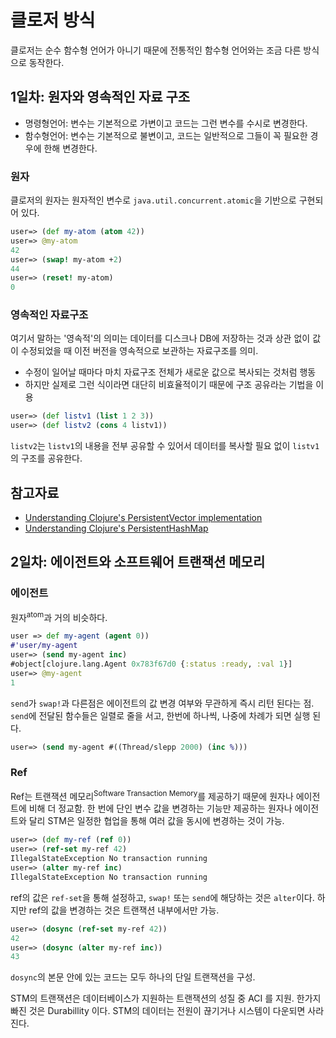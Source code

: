 # 클로저 방식
클로저는 순수 함수형 언어가 아니기 때문에 전통적인 함수형 언어와는 조금 다른 방식으로 동작한다.

## 1일차: 원자와 영속적인 자료 구조
- 명령형언어: 변수는 기본적으로 가변이고 코드는 그런 변수를 수시로 변경한다.
- 함수형언어: 변수는 기본적으로 불변이고, 코드는 일반적으로 그들이 꼭 필요한 경우에 한해 변경한다.

### 원자
클로저의 원자는 원자적인 변수로 `java.util.concurrent.atomic`을 기반으로 구현되어 있다.

```clojure
user=> (def my-atom (atom 42))
user=> @my-atom
42
user=> (swap! my-atom +2)
44
user=> (reset! my-atom)
0
```

### 영속적인 자료구조
여기서 말하는 '영속적'의 의미는 데이터를 디스크나 DB에 저장하는 것과 상관 없이 값이 수정되었을 때 이전 버전을 영속적으로 보관하는 자료구조를 의미.
- 수정이 일어날 때마다 마치 자료구조 전체가 새로운 값으로 복사되는 것처럼 행동
- 하지만 실제로 그런 식이라면 대단히 비효율적이기 때문에 구조 공유라는 기법을 이용

```clojure
user=> (def listv1 (list 1 2 3))
user=> (def listv2 (cons 4 listv1))
```

`listv2`는 `listv1`의 내용을 전부 공유할 수 있어서 데이터를 복사할 필요 없이 `listv1`의 구조를 공유한다.

## 참고자료
- [Understanding Clojure's PersistentVector implementation](http://blog.higher-order.net/2009/02/01/understanding-clojures-persistentvector-implementation)
- [Understanding Clojure's PersistentHashMap](http://blog.higher-order.net/2009/09/08/understanding-clojures-persistenthashmap-deftwice)


## 2일차: 에이전트와 소프트웨어 트랜잭션 메모리

### 에이전트
원자<sup>atom</sup>과 거의 비슷하다.

```clojure
user => def my-agent (agent 0))
#'user/my-agent
user=> (send my-agent inc)
#object[clojure.lang.Agent 0x783f67d0 {:status :ready, :val 1}]
user=> @my-agent
1
```

`send`가 `swap!`과 다른점은 에이전트의 값 변경 여부와 무관하게 즉시 리턴 된다는 점. `send`에 전달된 함수들은 일렬로 줄을 서고, 한번에 하나씩, 나중에 차례가 되면 실행 된다.


```clojure
user=> (send my-agent #((Thread/slepp 2000) (inc %)))
```

### Ref
Ref는 트랜잭션 메모리<sup>Software Transaction Memory</sup>를 제공하기 때문에 원자나 에이전트에 비해 더 정교함.
한 번에 단인 변수 값을 변경하는 기능만 제공하는 원자나 에이전트와 달리 STM은 일정한 협업을 통해 여러 값을 동시에 변경하는 것이 가능.

```clojure
user=> (def my-ref (ref 0))
user=> (ref-set my-ref 42)
IllegalStateException No transaction running
user=> (alter my-ref inc)
IllegalStateException No transaction running
```
ref의 값은 `ref-set`을 통해 설정하고, `swap!` 또는 `send`에 해당하는 것은 `alter`이다. 하지만 ref의 값을 변경하는 것은 트랜잭션 내부에서만 가능.

```clojure
user=> (dosync (ref-set my-ref 42))
42
user=> (dosync (alter my-ref inc))
43
```
`dosync`의 본문 안에 있는 코드는 모두 하나의 단일 트랜잭션을 구성.

STM의 트랜잭션은 데이터베이스가 지원하는 트랜잭션의 성질 중 ACI 를 지원. 한가지 빠진 것은 Durabillity 이다. STM의 데이터는 전원이 끊기거나 시스템이 다운되면 사라진다.
